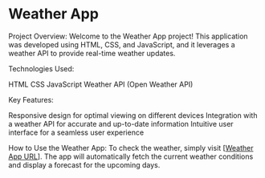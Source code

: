 # Weather App

Project Overview:
Welcome to the Weather App project! This application was developed using HTML, CSS, and JavaScript, and it leverages a weather API to provide real-time weather updates.

Technologies Used:

HTML
CSS
JavaScript
Weather API (Open Weather API)

Key Features:

Responsive design for optimal viewing on different devices
Integration with a weather API for accurate and up-to-date information
Intuitive user interface for a seamless user experience

How to Use the Weather App:
To check the weather, simply visit [[Weather App URL](https://tejaswini1304.github.io/WeatherApp/)]. The app will automatically fetch the current weather conditions and display a forecast for the upcoming days.
